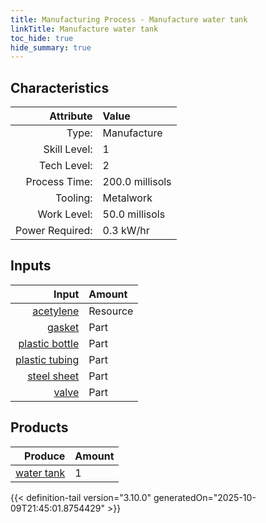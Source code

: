 ```yaml
---
title: Manufacturing Process - Manufacture water tank
linkTitle: Manufacture water tank
toc_hide: true
hide_summary: true
---
```

<!-- This is generated by the MarsSim HelpGenertor, do not edit. -->


## Characteristics

| Attribute      | Value |
|--------:|:------|
|Type:|Manufacture|
|Skill Level:|1|
|Tech Level:|2|
|Process Time:|200.0 millisols|
|Tooling:|Metalwork|
|Work Level:|50.0 millisols|
|Power Required:|0.3 kW/hr|

## Inputs

| Input      | Amount |
|--------:|:------|
|[acetylene](/docs/definitions/resource/acetylene)|Resource|0.1 kg|
|[gasket](/docs/definitions/part/gasket)|Part|1|
|[plastic bottle](/docs/definitions/part/plastic-bottle)|Part|1|
|[plastic tubing](/docs/definitions/part/plastic-tubing)|Part|1|
|[steel sheet](/docs/definitions/part/steel-sheet)|Part|2|
|[valve](/docs/definitions/part/valve)|Part|1|

## Products


| Produce      | Amount |
|--------:|:------|
|[water tank](/docs/definitions/part/water-tank)|1|



{{< definition-tail version="3.10.0" generatedOn="2025-10-09T21:45:01.8754429" >}}



